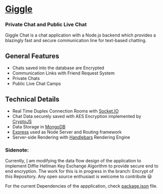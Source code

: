 # [Giggle](https://giggle-chat-web.herokuapp.com/) 
### Private Chat and Public Live Chat

Giggle Chat is a chat application with a Node.js backend which provides a blazingly fast and secure communication line for text-based chatting.

## General Features
- Chats saved into the database are Encrypted 
- Communication Links with Friend Request System
- Private Chats 
- Public Live Chat Camps  

## Technical Details
- Real Time Duplex Connection Rooms with [Socket.IO](socket.io)
- Chat Data securely saved with AES Encryption implemented by [CryptoJS](https://www.npmjs.com/package/crypto-js)
- Data Storage in [MongoDB](http://mongodb.github.io/node-mongodb-native/)
- [Express](http://expressjs.com/) used as Node Server and Routing framework 
- Server-side Rendering with [Handlebars](https://handlebarsjs.com/) Rendering Engine

### Sidenote:
Currently, [I](https://github.com/cyan-chatter) am modifying the data flow design of the application to implement Diffie Hellman Key Exchange Algorithm to provide secure end to end encryption. The work for this is in progress in the branch: Encrypt of this Repository. 
Any open source enthusiast is welcome to contribute :smiley:

For the current Dependencies of the appplication, check [package.json](https://github.com/cyan-chatter/giggle/blob/master/package.json) file.


